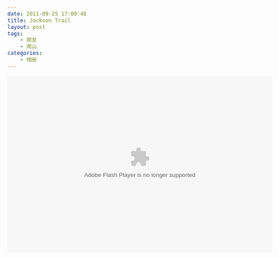 ```yaml
---
date: 2011-09-25 17:09:48
title: Jackson Trail
layout: post
tags:
    - 朋友
    - 爬山
categories:
    - 相册
---
```

<embed type="application/x-shockwave-flash" src="https://picasaweb.google.com/s/c/bin/slideshow.swf" width="600" height="400" flashvars="host=picasaweb.google.com&captions=1&noautoplay=1&hl=en_US&feat=flashalbum&RGB=0x000000&feed=https%3A%2F%2Fpicasaweb.google.com%2Fdata%2Ffeed%2Fapi%2Fuser%2Fztpala%2Falbumid%2F5656325753205158065%3Falt%3Drss%26kind%3Dphoto%26authkey%3DGv1sRgCIOwjMG42fGWFQ%26hl%3Den_US" pluginspage="http://www.macromedia.com/go/getflashplayer"></embed>